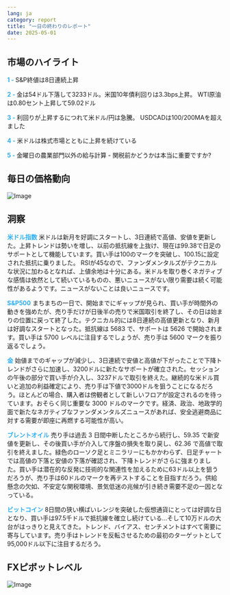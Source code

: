 ```yaml
---
lang: ja
category: report
title: "一日の終わりのレポート"
date: 2025-05-01
---
```



<h2>市場のハイライト</h2>
<strong style="color: #2caef7;">1 - </strong> S&P終値は8日連続上昇

<strong style="color: #2caef7;">2 - </strong> 金は54ドル下落して3233ドル。米国10年債利回りは3.3bps上昇。 WTI原油は0.80セント上昇して59.02ドル

<strong style="color: #2caef7;">3 - </strong> 利回りが上昇するにつれて米ドル/円は急騰。 USDCADは100/200MAを超えました

<strong style="color: #2caef7;">4 - </strong> 米ドルは株式市場とともに上昇を続けている

<strong style="color: #2caef7;">5 - </strong> 金曜日の農業部門以外の給与計算 - 関税前かどうかは本当に重要ですか?



<h2>毎日の価格動向</h2>
<img src="https://markleighedu.github.io/img/May-2025/01-May-2025/price.jpg" alt="Image"/>

<h2>洞察</h2>
<strong style="color: #2caef7;">米ドル指数</strong> 米ドルは新月を好調にスタートし、3日連続で高値、安値を更新した。上昇トレンドは勢いを増し、以前の抵抗線を上抜け、現在は99.38で日足のサポートとして機能しています。買い手は100のマークを突破し、100.15に設定された抵抗に乗りました。 RSIが45なので、ファンダメンタルズがテクニカルな状況に加わるとなれば、上値余地は十分にある。米ドルを取り巻くネガティブな感情は依然として続いているものの、悪いニュースがない限り需要は続く可能性があるようです。ニュースがないことは良いニュースです。

<strong style="color: #2caef7;">S&P500</strong> まちまちの一日で、開始までにギャップが見られ、買い手が時間外の動きを強めたが、売り手だけが日後半の売りで米国取引を終了し、その日は始まりの位置に戻って終了した。テクニカル的には8日連続の高値更新となり、新月は好調なスタートとなった。抵抗線は 5683 で、サポートは 5626 で開始されます。買い手は 5700 レベルに注目するでしょうが、売り手は 5600 マークを振り返るでしょう。

<strong style="color: #2caef7;">金</strong> 始値までのギャップが減少し、3日連続で安値と高値が下がったことで下降トレンドがさらに加速し、3200ドルに新たなサポートが確立された。セッションの午後の部分で買い手が介入し、3237ドルで取引を終えた。継続的な米ドル買いと追加の利益確定により、売り手は下値で3000ドルを狙うことになるだろう。ほとんどの場合、購入者は傍観者として新しいフロアが設定されるのを待っています。おそらく同じ重要な 3000 ドルのマークです。経済、政治、地政学的面で新たなネガティブなファンダメンタルズニュースがあれば、安全逃避商品に対する需要が即座に再燃する可能性が高い。

<strong style="color: #2caef7;">ブレントオイル</strong> 売り手は過去 3 日間中断したところから続行し、59.35 で新安値を更新し、その後買い手が介入して序盤の損失を取り戻し、62.36 で高値で取引を終えました。緑色のローソク足とミニラリーにもかかわらず、日足チャートでは高値の下落と安値の下落が確認され、下降トレンドがさらに強まりました。買い手は潜在的な反発に技術的な関連性を加えるために63ドル以上を狙うだろうが、売り手は60ドルのマークを再テストすることを目指すだろう。供給懸念の欠如、不安定な関税環境、景気低迷の兆候が引き続き需要不足の一因となっている。

<strong style="color: #2caef7;">ビットコイン</strong> 8日間の狭い横ばいレンジを突破した仮想通貨にとっては好調な日となり、買い手は97.5千ドルで抵抗線を確立し続けている…そして10万ドルの大台がはっきりと見えてきた。トレンド、バイアス、センチメントはすべて需要に寄与しています。売り手はトレンドを反転させるための最初のターゲットとして95,000ドル以下に注目するだろう。



<h2>FXピボットレベル</h2>
<img src="https://markleighedu.github.io/img/May-2025/01-May-2025/pivot.jpg" alt="Image"/>